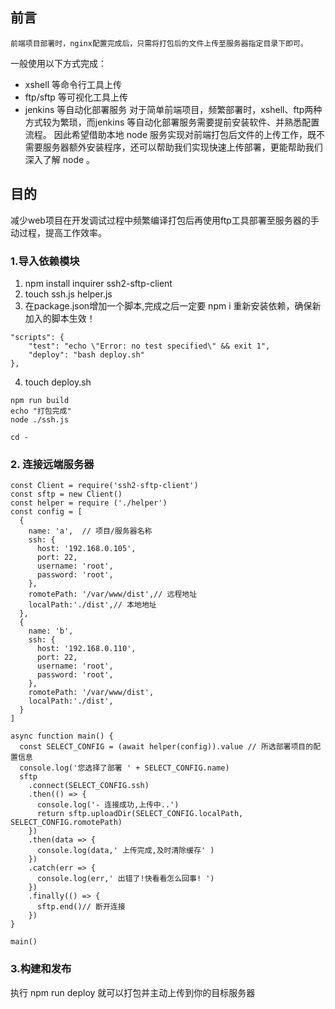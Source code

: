 ## 前言
```!
前端项目部署时，nginx配置完成后，只需将打包后的文件上传至服务器指定目录下即可。
```
一般使用以下方式完成：
* xshell 等命令行工具上传
* ftp/sftp 等可视化工具上传
* jenkins 等自动化部署服务
对于简单前端项目，频繁部署时，xshell、ftp两种方式较为繁琐，而jenkins 等自动化部署服务需要提前安装软件、并熟悉配置流程。
因此希望借助本地 node 服务实现对前端打包后文件的上传工作，既不需要服务器额外安装程序，还可以帮助我们实现快速上传部署，更能帮助我们深入了解 node 。

## 目的
减少web项目在开发调试过程中频繁编译打包后再使用ftp工具部署至服务器的手动过程，提高工作效率。

### 1.导入依赖模块
1. npm install inquirer ssh2-sftp-client 
2. touch ssh.js helper.js
3. 在package.json增加一个脚本,完成之后一定要 npm i 重新安装依赖，确保新加入的脚本生效！
```
"scripts": {
	"test": "echo \"Error: no test specified\" && exit 1",
	"deploy": "bash deploy.sh"
},
```
4. touch deploy.sh
```
npm run build
echo "打包完成"
node ./ssh.js

cd -
```

### 2. 连接远端服务器
```
const Client = require('ssh2-sftp-client')
const sftp = new Client()
const helper = require ('./helper')
const config = [
  {
    name: 'a',  // 项目/服务器名称
    ssh: {
      host: '192.168.0.105',
      port: 22,
      username: 'root',
      password: 'root',
    },
    romotePath: '/var/www/dist',// 远程地址
    localPath:'./dist',// 本地地址
  },
  {
    name: 'b',
    ssh: {
      host: '192.168.0.110',
      port: 22,
      username: 'root',
      password: 'root',
    },
    romotePath: '/var/www/dist',
    localPath:'./dist',
  }
]

async function main() {
  const SELECT_CONFIG = (await helper(config)).value // 所选部署项目的配置信息
  console.log('您选择了部署 ' + SELECT_CONFIG.name)
  sftp
    .connect(SELECT_CONFIG.ssh)
    .then(() => {
      console.log('- 连接成功,上传中..')
      return sftp.uploadDir(SELECT_CONFIG.localPath, SELECT_CONFIG.romotePath)
    })
    .then(data => {
      console.log(data,' 上传完成,及时清除缓存' )
    })
    .catch(err => {
      console.log(err,' 出错了!快看看怎么回事! ')
    })
    .finally(() => {
      sftp.end()// 断开连接
    })
}

main()

```
### 3.构建和发布
执行 npm run deploy 就可以打包并主动上传到你的目标服务器
